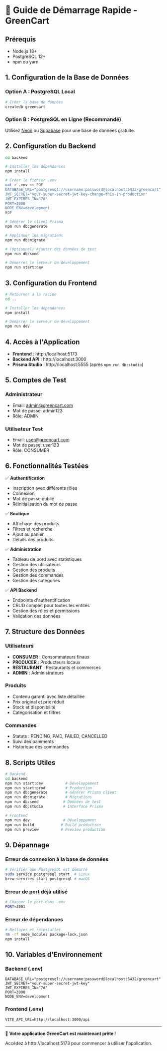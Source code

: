 # 🚀 Guide de Démarrage Rapide - GreenCart

## Prérequis
- Node.js 18+
- PostgreSQL 12+
- npm ou yarn

## 1. Configuration de la Base de Données

### Option A : PostgreSQL Local
```bash
# Créer la base de données
createdb greencart
```

### Option B : PostgreSQL en Ligne (Recommandé)
Utilisez [Neon](https://neon.tech) ou [Supabase](https://supabase.com) pour une base de données gratuite.

## 2. Configuration du Backend

```bash
cd backend

# Installer les dépendances
npm install

# Créer le fichier .env
cat > .env << EOF
DATABASE_URL="postgresql://username:password@localhost:5432/greencart"
JWT_SECRET="your-super-secret-jwt-key-change-this-in-production"
JWT_EXPIRES_IN="7d"
PORT=3000
NODE_ENV=development
EOF

# Générer le client Prisma
npm run db:generate

# Appliquer les migrations
npm run db:migrate

# (Optionnel) Ajouter des données de test
npm run db:seed

# Démarrer le serveur de développement
npm run start:dev
```

## 3. Configuration du Frontend

```bash
# Retourner à la racine
cd ..

# Installer les dépendances
npm install

# Démarrer le serveur de développement
npm run dev
```

## 4. Accès à l'Application

- **Frontend** : http://localhost:5173
- **Backend API** : http://localhost:3000
- **Prisma Studio** : http://localhost:5555 (après `npm run db:studio`)

## 5. Comptes de Test

### Administrateur
- Email: admin@greencart.com
- Mot de passe: admin123
- Rôle: ADMIN

### Utilisateur Test
- Email: user@greencart.com
- Mot de passe: user123
- Rôle: CONSUMER

## 6. Fonctionnalités Testées

✅ **Authentification**
- Inscription avec différents rôles
- Connexion
- Mot de passe oublié
- Réinitialisation du mot de passe

✅ **Boutique**
- Affichage des produits
- Filtres et recherche
- Ajout au panier
- Détails des produits

✅ **Administration**
- Tableau de bord avec statistiques
- Gestion des utilisateurs
- Gestion des produits
- Gestion des commandes
- Gestion des catégories

✅ **API Backend**
- Endpoints d'authentification
- CRUD complet pour toutes les entités
- Gestion des rôles et permissions
- Validation des données

## 7. Structure des Données

### Utilisateurs
- **CONSUMER** : Consommateurs finaux
- **PRODUCER** : Producteurs locaux
- **RESTAURANT** : Restaurants et commerces
- **ADMIN** : Administrateurs

### Produits
- Contenu garanti avec liste détaillée
- Prix original et prix réduit
- Stock et disponibilité
- Catégorisation et filtres

### Commandes
- Statuts : PENDING, PAID, FAILED, CANCELLED
- Suivi des paiements
- Historique des commandes

## 8. Scripts Utiles

```bash
# Backend
cd backend
npm run start:dev          # Développement
npm run start:prod         # Production
npm run db:generate        # Générer Prisma client
npm run db:migrate         # Migrations
npm run db:seed           # Données de test
npm run db:studio         # Interface Prisma

# Frontend
npm run dev               # Développement
npm run build            # Build production
npm run preview          # Preview production
```

## 9. Dépannage

### Erreur de connexion à la base de données
```bash
# Vérifier que PostgreSQL est démarré
sudo service postgresql start  # Linux
brew services start postgresql # macOS
```

### Erreur de port déjà utilisé
```bash
# Changer le port dans .env
PORT=3001
```

### Erreur de dépendances
```bash
# Nettoyer et réinstaller
rm -rf node_modules package-lock.json
npm install
```

## 10. Variables d'Environnement

### Backend (.env)
```env
DATABASE_URL="postgresql://username:password@localhost:5432/greencart"
JWT_SECRET="your-super-secret-jwt-key"
JWT_EXPIRES_IN="7d"
PORT=3000
NODE_ENV=development
```

### Frontend (.env)
```env
VITE_API_URL=http://localhost:3000/api
```

---

🎉 **Votre application GreenCart est maintenant prête !**

Accédez à http://localhost:5173 pour commencer à utiliser l'application.

